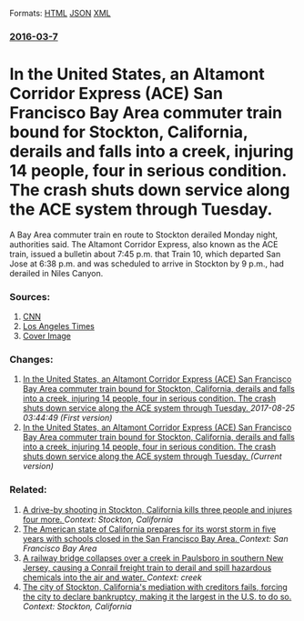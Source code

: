 
Formats: [HTML](/news/2016/03/7/in-the-united-states-an-altamont-corridor-express-ace-san-francisco-bay-area-commuter-train-bound-for-stockton-california-derails-and-f.html)  [JSON](/news/2016/03/7/in-the-united-states-an-altamont-corridor-express-ace-san-francisco-bay-area-commuter-train-bound-for-stockton-california-derails-and-f.json)  [XML](/news/2016/03/7/in-the-united-states-an-altamont-corridor-express-ace-san-francisco-bay-area-commuter-train-bound-for-stockton-california-derails-and-f.xml)  

### [2016-03-7](/news/2016/03/7/index.md)

# In the United States, an Altamont Corridor Express (ACE) San Francisco Bay Area commuter train bound for Stockton, California, derails and falls into a creek, injuring 14 people, four in serious condition. The crash shuts down service along the ACE system through Tuesday. 

A Bay Area commuter train en route to Stockton derailed Monday night, authorities said. The Altamont Corridor Express, also known as the ACE train, issued a bulletin about 7:45 p.m. that Train 10, which departed San Jose at 6:38 p.m. and was scheduled to arrive in Stockton by 9 p.m., had derailed in Niles Canyon.


### Sources:

1. [CNN](http://www.cnn.com/2016/03/08/us/california-train-derailment/)
2. [Los Angeles Times](http://www.latimes.com/local/lanow/la-me-ln-bay-area-commuter-train-derails-20160307-story.html)
2. [Cover Image](http://www.trbimg.com/img-56de6801/turbine/la-me-ln-bay-area-commuter-train-derails-20160307)

### Changes:

1. [In the United States, an Altamont Corridor Express (ACE) San Francisco Bay Area commuter train bound for Stockton, California, derails and falls into a creek, injuring 14 people, four in serious condition. The crash shuts down service along the ACE system through Tuesday. ](/news/2016/03/7/in-the-united-states-an-altamont-corridor-express-ace-san-francisco-bay-area-commuter-train-bound-for-stockton-california-derails-and.md) _2017-08-25 03:44:49 (First version)_
1. [In the United States, an Altamont Corridor Express (ACE) San Francisco Bay Area commuter train bound for Stockton, California, derails and falls into a creek, injuring 14 people, four in serious condition. The crash shuts down service along the ACE system through Tuesday. ](/news/2016/03/7/in-the-united-states-an-altamont-corridor-express-ace-san-francisco-bay-area-commuter-train-bound-for-stockton-california-derails-and-f.md) _(Current version)_

### Related:

1. [A drive-by shooting in Stockton, California kills three people and injures four more. ](/news/2015/03/17/a-drive-by-shooting-in-stockton-california-kills-three-people-and-injures-four-more.md) _Context: Stockton, California_
2. [The American state of California prepares for its worst storm in five years with schools closed in the San Francisco Bay Area. ](/news/2014/12/11/the-american-state-of-california-prepares-for-its-worst-storm-in-five-years-with-schools-closed-in-the-san-francisco-bay-area.md) _Context: San Francisco Bay Area_
3. [A railway bridge collapses over a creek in Paulsboro in southern New Jersey, causing a Conrail freight train to derail and spill hazardous chemicals into the air and water. ](/news/2012/11/30/a-railway-bridge-collapses-over-a-creek-in-paulsboro-in-southern-new-jersey-causing-a-conrail-freight-train-to-derail-and-spill-hazardous-c.md) _Context: creek_
4. [The city of Stockton, California's mediation with creditors fails, forcing the city to declare bankruptcy, making it the largest in the U.S. to do so. ](/news/2012/06/26/the-city-of-stockton-california-s-mediation-with-creditors-fails-forcing-the-city-to-declare-bankruptcy-making-it-the-largest-in-the-u-s.md) _Context: Stockton, California_
